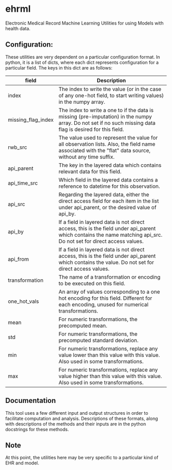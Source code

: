 # ehrml
Electronic Medical Record Machine Learning
Utilities for using Models with health data.

## Configuration:
These utilities are very dependent on a particular configuration format. In python, it is a list of dicts, where each dict represents configuration for a particular field. The keys in this dict are as follows:

|field | Description |
|---|---|
|index| The index to write the value (or in the case of any one-hot field, to start writing values) in the numpy array.|
|missing_flag_index|  The index to write a one to if the data is missing (pre-imputation) in the numpy array. Do not set if no such missing data flag is desired for this field.|
|rwb_src| The value used to represent the value for all observation lists. Also, the field name associated with the "flat" data source, without any time suffix.|
|api_parent| The key in the layered data which contains relevant data for this field.|
|api_time_src| Which field in the layered data contains a reference to datetime for this observation.|
|api_src| Regarding the layered data, either the direct access field for each item in the list under api_parent, or the desired value of api_by.|
|api_by| If a field in layered data is not direct access, this is the field under api_parent which contains the name matching api_src. Do not set for direct access values.|
|api_from| If a field in layered data is not direct access, this is the field under api_parent which contains the value. Do not set for direct access values.|
|transformation| The name of a transformation or encoding to be executed on this field.|
|one_hot_vals| An array of values corresponding to a one hot encoding for this field. Different for each encoding, unused for numerical transformations.|
|mean|For numeric transformations, the precomputed mean.|
|std|For numeric transformations, the precomputed standard deviation.|
|min|For numeric transformations, replace any value lower than this value with this value. Also used in some transformations.|
|max|For numeric transformations, replace any value higher than this value with this value. Also used in some transformations.|

## Documentation
This tool uses a few different input and output structures in order to facilitate computation and analysis. Descriptions of these formats, along with descriptions of the methods and their inputs are in the python docstrings for these methods.

## Note
At this point, the utilities here may be very specific to a particular kind of EHR and model.
